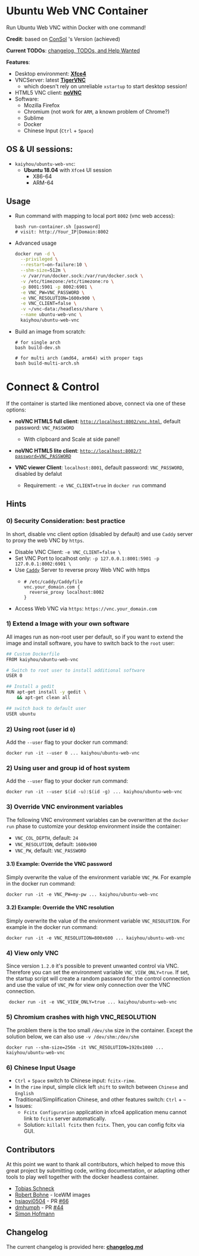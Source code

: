 # Ubuntu Web VNC Container 

Run Ubuntu Web VNC within Docker with one command!

**Credit**: based on [ConSol](https://github.com/ConSol/docker-headless-vnc-container) 's Version (achieved)

**Current TODOs**: [changelog, TODOs, and Help Wanted](changelog.md)

**Features**:

* Desktop environment: [**Xfce4**](http://www.xfce.org)
* VNCServer: latest [**TigerVNC**](https://github.com/TigerVNC/tigervnc)
  * which doesn't rely on unreliable `xstartup` to start desktop session!
* HTML5 VNC client: [**noVNC**](https://github.com/novnc/noVNC)
* Software:
  * Mozilla Firefox
  * Chromium (not work for `ARM`, a known problem of Chrome?)
  * Sublime
  * Docker
  * Chinese Input (`Ctrl` + `Space`)
 
## OS & UI sessions:

* `kaiyhou/ubuntu-web-vnc`: 
  * __Ubuntu 18.04__ with `Xfce4` UI session
      * X86-64
      * ARM-64
      
## Usage

- Run command with mapping to local port `8002` (vnc web access):

      bash run-container.sh [password]
      # visit: http://Your_IP|Domain:8002
      

- Advanced usage
    ```bash
    docker run -d \
      --privileged \
      --restart=on-failure:10 \
      --shm-size=512m \
      -v /var/run/docker.sock:/var/run/docker.sock \
      -v /etc/timezone:/etc/timezone:ro \
      -p 8001:5901 -p 8002:6901 \
      -e VNC_PW=VNC_PASSWORD \
      -e VNC_RESOLUTION=1600x900 \
      -e VNC_CLIENT=false \
      -v ~/vnc-data:/headless/share \
      --name ubuntu-web-vnc \
      kaiyhou/ubuntu-web-vnc
    ```

- Build an image from scratch:

      # for single arch
      bash build-dev.sh
      
      # for multi arch (amd64, arm64) with proper tags
      bash build-multi-arch.sh

# Connect & Control
If the container is started like mentioned above, connect via one of these options:

* __noVNC HTML5 full client__: [`http://localhost:8002/vnc.html`](http://localhost:8002/vnc.html), default password: `VNC_PASSWORD`
  * With clipboard and Scale at side panel!
* __noVNC HTML5 lite client__: [`http://localhost:8002/?password=VNC_PASSWORD`](http://localhost:8002/?password=VNC_PASSWORD) 

* __VNC viewer Client__: `localhost:8001`, default password: `VNC_PASSWORD`, disabled by defalut
  * Requirement: `-e VNC_CLIENT=true` in `docker run` command

## Hints

### 0) Security Consideration: best practice
  In short, disable vnc client option (disabled by default) and use `Caddy` server to proxy the web VNC by `https`.
  * Disable VNC Client: `-e VNC_CLIENT=false \`
  * Set VNC Port to localhost only: `-p 127.0.0.1:8001:5901 -p 127.0.0.1:8002:6901 \`
  * Use [`Caddy`](https://caddyserver.com/docs/) Server to reverse proxy Web VNC with https
    * ```
      # /etc/caddy/Caddyfile
      vnc.your_domain.com {
        reverse_proxy localhost:8002
      }
      ```
  * Access Web VNC via `https`: `https://vnc.your_domain.com`

### 1) Extend a Image with your own software
All images run as non-root user per default, so if you want to extend the image and install software, you have to switch back to the `root` user:

```bash
## Custom Dockerfile
FROM kaiyhou/ubuntu-web-vnc

# Switch to root user to install additional software
USER 0

## Install a gedit
RUN apt-get install -y gedit \
    && apt-get clean all

## switch back to default user
USER ubuntu
```

### 2) Using root (user id `0`)
Add the `--user` flag to your docker run command:

    docker run -it --user 0 ... kaiyhou/ubuntu-web-vnc

### 2) Using user and group id of host system
Add the `--user` flag to your docker run command:

    docker run -it --user $(id -u):$(id -g) ... kaiyhou/ubuntu-web-vnc

### 3) Override VNC environment variables
The following VNC environment variables can be overwritten at the `docker run` phase to customize your desktop environment inside the container:
* `VNC_COL_DEPTH`, default: `24`
* `VNC_RESOLUTION`, default: `1600x900`
* `VNC_PW`, default: `VNC_PASSWORD`

#### 3.1) Example: Override the VNC password
Simply overwrite the value of the environment variable `VNC_PW`. For example in
the docker run command:

    docker run -it -e VNC_PW=my-pw ... kaiyhou/ubuntu-web-vnc

#### 3.2) Example: Override the VNC resolution
Simply overwrite the value of the environment variable `VNC_RESOLUTION`. For example in
the docker run command:

    docker run -it -e VNC_RESOLUTION=800x600 ... kaiyhou/ubuntu-web-vnc
    
### 4) View only VNC
Since version `1.2.0` it's possible to prevent unwanted control via VNC. Therefore you can set the environment variable `VNC_VIEW_ONLY=true`. If set, the startup script will create a random password for the control connection and use the value of `VNC_PW` for view only connection over the VNC connection.

     docker run -it -e VNC_VIEW_ONLY=true ... kaiyhou/ubuntu-web-vnc

### 5) Chromium crashes with high VNC_RESOLUTION 
The problem there is the too small `/dev/shm` size in the container. Except the solution below, we can also use `-v /dev/shm:/dev/shm`

    docker run --shm-size=256m -it VNC_RESOLUTION=1920x1080 ... kaiyhou/ubuntu-web-vnc

### 6) Chinese Input Usage

 * `Ctrl` + `Space` switch to Chinese input: `fcitx-rime`.
 * In the `rime` input, simple click left `shift` to switch between `Chinese` and `English`
 * Traditional/Simplification Chinese, and other features switch: `Ctrl` + `~`
 * Issues: 
   * `Fcitx Configuration` application in xfce4 application menu cannot link to `fcitx` server automatically.
   * Solution: `killall fcitx` then `fcitx`. Then, you can config fcitx via GUI.

  

## Contributors

At this point we want to thank all contributors, which helped to move this great project by submitting code, writing documentation, or adapting other tools to play well together with the docker headless container.

* [Tobias Schneck](https://github.com/toschneck)
* [Robert Bohne](https://github.com/rbo) - IceWM images
* [hsiaoyi0504](https://github.com/hsiaoyi0504) - PR [#66](https://github.com/ConSol/docker-headless-vnc-container/pull/66)
* [dmhumph](https://github.com/dmhumph) - PR [#44](https://github.com/ConSol/docker-headless-vnc-container/issue/44) 
* [Simon Hofmann](https://github.com/s1hofmann)

## Changelog

The current changelog is provided here: **[changelog.md](./changelog.md)**

